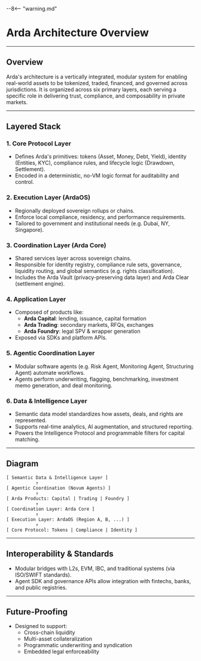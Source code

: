 --8<-- "warning.md"
# Arda Architecture Overview

---

## Overview

Arda's architecture is a vertically integrated, modular system for enabling real-world assets to be tokenized, traded, financed, and governed across jurisdictions. It is organized across six primary layers, each serving a specific role in delivering trust, compliance, and composability in private markets.

---

## Layered Stack

### 1. **Core Protocol Layer**
- Defines Arda's primitives: tokens (Asset, Money, Debt, Yield), identity (Entities, KYC), compliance rules, and lifecycle logic (Drawdown, Settlement).
- Encoded in a deterministic, no-VM logic format for auditability and control.

### 2. **Execution Layer (ArdaOS)**
- Regionally deployed sovereign rollups or chains.
- Enforce local compliance, residency, and performance requirements.
- Tailored to government and institutional needs (e.g. Dubai, NY, Singapore).

### 3. **Coordination Layer (Arda Core)**
- Shared services layer across sovereign chains.
- Responsible for identity registry, compliance rule sets, governance, liquidity routing, and global semantics (e.g. rights classification).
- Includes the Arda Vault (privacy-preserving data layer) and Arda Clear (settlement engine).

### 4. **Application Layer**
- Composed of products like:
  - **Arda Capital**: lending, issuance, capital formation
  - **Arda Trading**: secondary markets, RFQs, exchanges
  - **Arda Foundry**: legal SPV & wrapper generation
- Exposed via SDKs and platform APIs.

### 5. **Agentic Coordination Layer**
- Modular software agents (e.g. Risk Agent, Monitoring Agent, Structuring Agent) automate workflows.
- Agents perform underwriting, flagging, benchmarking, investment memo generation, and deal monitoring.

### 6. **Data & Intelligence Layer**
- Semantic data model standardizes how assets, deals, and rights are represented.
- Supports real-time analytics, AI augmentation, and structured reporting.
- Powers the Intelligence Protocol and programmable filters for capital matching.

---

## Diagram

```
[ Semantic Data & Intelligence Layer ]
           ↑
[ Agentic Coordination (Novum Agents) ]
           ↑
[ Arda Products: Capital | Trading | Foundry ]
           ↑
[ Coordination Layer: Arda Core ]
           ↑
[ Execution Layer: ArdaOS (Region A, B, ...) ]
           ↑
[ Core Protocol: Tokens | Compliance | Identity ]
```

---

## Interoperability & Standards

- Modular bridges with L2s, EVM, IBC, and traditional systems (via ISO/SWIFT standards).
- Agent SDK and governance APIs allow integration with fintechs, banks, and public registries.

---

## Future-Proofing

- Designed to support:
  - Cross-chain liquidity
  - Multi-asset collateralization
  - Programmatic underwriting and syndication
  - Embedded legal enforceability
